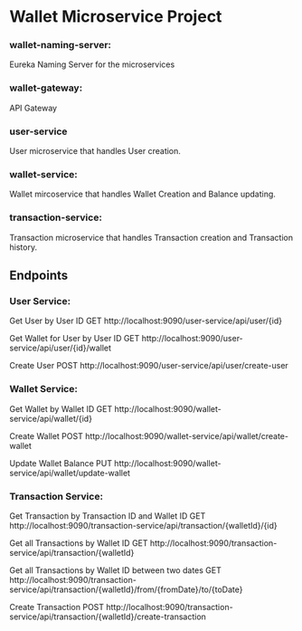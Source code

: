 # Wallet Microservice Project

### wallet-naming-server:
Eureka Naming Server for the microservices

### wallet-gateway:
API Gateway

### user-service
User microservice that handles User creation.

### wallet-service:
Wallet mircoservice that handles Wallet Creation and Balance updating.

### transaction-service:
Transaction microservice that handles Transaction creation and Transaction history.


## Endpoints

### **User Service:**
Get User by User ID
GET http://localhost:9090/user-service/api/user/{id}

Get Wallet for User by User ID
GET http://localhost:9090/user-service/api/user/{id}/wallet

Create User
POST http://localhost:9090/user-service/api/user/create-user

### **Wallet Service:**
Get Wallet by Wallet ID
GET http://localhost:9090/wallet-service/api/wallet/{id}

Create Wallet
POST http://localhost:9090/wallet-service/api/wallet/create-wallet

Update Wallet Balance
PUT http://localhost:9090/wallet-service/api/wallet/update-wallet

### **Transaction Service:**
Get Transaction by Transaction ID and Wallet ID
GET http://localhost:9090/transaction-service/api/transaction/{walletId}/{id}

Get all Transactions by Wallet ID
GET http://localhost:9090/transaction-service/api/transaction/{walletId}

Get all Transactions by Wallet ID between two dates
GET http://localhost:9090/transaction-service/api/transaction/{walletId}/from/{fromDate}/to/{toDate}

Create Transaction
POST http://localhost:9090/transaction-service/api/transaction/{walletId}/create-transaction